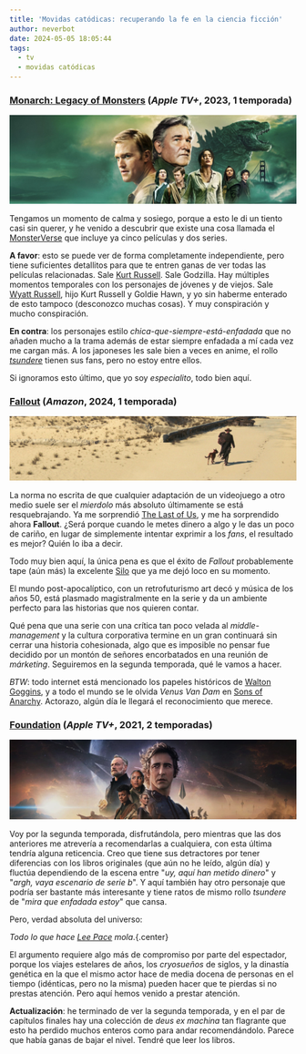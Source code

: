 ```yaml
---
title: 'Movidas catódicas: recuperando la fe en la ciencia ficción'
author: neverbot
date: 2024-05-05 18:05:44
tags:
  - tv
  - movidas catódicas
---
```


### [**Monarch: Legacy of Monsters**](https://thetvdb.com/series/godzilla-and-the-titans) (*Apple TV+*, 2023, 1 temporada)

![monarch](./movidas-catodicas-recuperando-la-fe-en-la-ciencia-ficcion/monarch.jpg)

Tengamos un momento de calma y sosiego, porque a esto le di un tiento casi sin querer, y he venido a descubrir que existe una cosa llamada el [MonsterVerse](https://en.wikipedia.org/wiki/MonsterVerse) que incluye ya cinco películas y dos series. 

**A favor**: esto se puede ver de forma completamente independiente, pero tiene suficientes detallitos para que te entren ganas de ver todas las películas relacionadas. Sale [Kurt Russell](https://www.imdb.com/name/nm0000621/). Sale Godzilla. Hay múltiples momentos temporales con los personajes de jóvenes y de viejos. Sale [Wyatt Russell](https://www.imdb.com/name/nm0751518/), hijo Kurt Russell y Goldie Hawn, y yo sin haberme enterado de esto tampoco (desconozco muchas cosas). Y muy conspiración y mucho conspiración.

**En contra**: los personajes estilo *chica-que-siempre-está-enfadada* que no añaden mucho a la trama además de estar siempre enfadada a mí cada vez me cargan más. A los japoneses les sale bien a veces en anime, el rollo [*tsundere*](https://en.wikipedia.org/wiki/Tsundere) tienen sus fans, pero no estoy entre ellos.

Si ignoramos esto último, que yo soy *especialito*, todo bien aquí.

### [Fallout](https://thetvdb.com/series/fallout) (*Amazon*, 2024, 1 temporada)

![fallout](./movidas-catodicas-recuperando-la-fe-en-la-ciencia-ficcion/fallout.jpg)

La norma no escrita de que cualquier adaptación de un videojuego a otro medio suele ser el *mierdolo* más absoluto últimamente se está resquebrajando. Ya me sorprendió [The Last of Us](https://thetvdb.com/series/the-last-of-us), y me ha sorprendido ahora **Fallout**. ¿Será porque cuando le metes dinero a algo y le das un poco de cariño, en lugar de simplemente intentar exprimir a los *fans*, el resultado es mejor? Quién lo iba a decir.

Todo muy bien aquí, la única pena es que el éxito de *Fallout* probablemente tape (aún más) la excelente [Silo](https://thetvdb.com/series/wool) que ya me dejó loco en su momento.

El mundo post-apocalíptico, con un retrofuturismo art decó y música de los años 50, está plasmado magistralmente en la serie y da un ambiente perfecto para las historias que nos quieren contar.

Qué pena que una serie con una crítica tan poco velada al *middle-management* y la cultura corporativa termine en un gran continuará sin cerrar una historia cohesionada, algo que es imposible no pensar fue decidido por un montón de señores encorbatados en una reunión de *márketing*. Seguiremos en la segunda temporada, qué le vamos a hacer.

*BTW*: todo internet está mencionado los papeles históricos de [Walton Goggins](https://www.imdb.com/name/nm0324658/), y a todo el mundo se le olvida *Venus Van Dam* en [Sons of Anarchy](https://www.imdb.com/title/tt1124373/). Actorazo, algún día le llegará el reconocimiento que merece.

### [Foundation](https://thetvdb.com/series/foundation-2021) (*Apple TV+*, 2021, 2 temporadas)

![foundation](./movidas-catodicas-recuperando-la-fe-en-la-ciencia-ficcion/foundation.jpg)

Voy por la segunda temporada, disfrutándola, pero mientras que las dos anteriores me atrevería a recomendarlas a cualquiera, con esta última tendría alguna reticencia. Creo que tiene sus detractores por tener diferencias con los libros originales (que aún no he leído, algún día) y fluctúa dependiendo de la escena entre "*uy, aquí han metido dinero*" y "*argh, vaya escenario de serie b*". Y aquí también hay otro personaje que podría ser bastante más interesante y tiene ratos de mismo rollo *tsundere* de "*mira que enfadada estoy*" que cansa.

Pero, verdad absoluta del universo:

*Todo lo que hace [Lee Pace](https://www.imdb.com/name/nm1195855/) mola*.{.center}

El argumento requiere algo más de compromiso por parte del espectador, porque los viajes estelares de años, los *cryosueños* de siglos, y la dinastía genética en la que el mismo actor hace de media docena de personas en el tiempo (idénticas, pero no la misma) pueden hacer que te pierdas si no prestas atención. Pero aquí hemos venido a prestar atención.

**Actualización**: he terminado de ver la segunda temporada, y en el par de capítulos finales hay una colección de *deus ex machina* tan flagrante que esto ha perdido muchos enteros como para andar recomendándolo. Parece que había ganas de bajar el nivel. Tendré que leer los libros.
